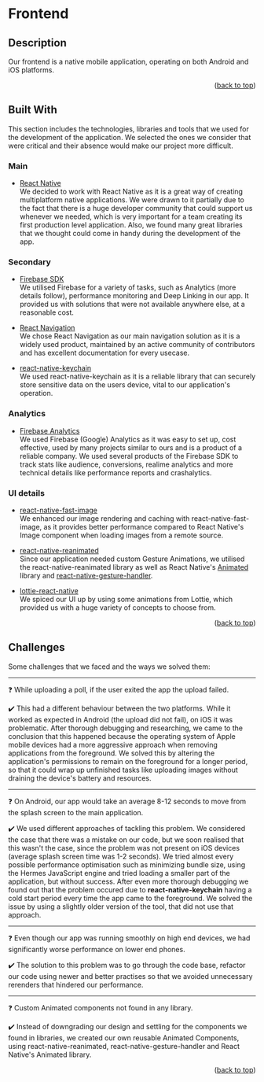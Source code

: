 <div id="top"></div>


<!-- ABOUT THE PROJECT -->
# Frontend

## Description

Our frontend is a native mobile application, operating on both Android and iOS platforms.

<p align="right">(<a href="#top">back to top</a>)</p>


## Built With

This section includes the technologies, libraries and tools that we used for the development of the application. We selected the ones we consider that were critical and their absence would make our project more difficult.

### Main

-   [React Native](https://reactnative.dev/)   
We decided to work with React Native as it is a great way of creating multiplatform native applications. We were drawn to it partially due to the fact that there is a huge developer community that could support us whenever we needed, which is very important for a team creating its first production level application. Also, we found many great libraries that we thought could come in handy during the development of the app.

### Secondary

-   [Firebase SDK](https://firebase.google.com/)   
We utilised Firebase for a variety of tasks, such as Analytics (more details follow), performance monitoring and Deep Linking in our app. It provided us with solutions that were not available anywhere else, at a reasonable cost.

-   [React Navigation](https://reactnavigation.org/)   
We chose React Navigation as our main navigation solution as it is a widely used product, maintained by an active community of contributors and has excellent documentation for every usecase.


-   [react-native-keychain](https://github.com/oblador/react-native-keychain)   
We used react-native-keychain as it is a reliable library that can securely store sensitive data on the users device, vital to our application's  operation.


### Analytics

-   [Firebase Analytics](https://firebase.google.com/docs/analytics)   
We used Firebase (Google) Analytics as it was easy to set up, cost effective, used by many projects similar to ours and is a product of a reliable company. We used several products of the Firebase SDK to track stats like audience, conversions, realime analytics and more technical details like performance reports and crashalytics.


### UI details 

-   [react-native-fast-image](https://github.com/DylanVann/react-native-fast-image)   
We enhanced our image rendering and caching with react-native-fast-image, as it provides better performance compared to React Native's Image component when loading images from a remote source.

-   [react-native-reanimated](https://docs.swmansion.com/react-native-reanimated/)   
Since our application needed custom Gesture Animations, we utilised the react-native-reanimated library as well as React Native's [Animated](https://reactnative.dev/docs/animated) library and [react-native-gesture-handler](https://github.com/software-mansion/react-native-gesture-handler).

-   [lottie-react-native](https://github.com/lottie-react-native/lottie-react-native)   
We spiced our UI up by using some animations from Lottie, which provided us with a huge variety of concepts to choose from.

<p align="right">(<a href="#top">back to top</a>)</p>

## Challenges
Some challenges that we faced and the ways we solved them:

---

:question: While uploading a poll, if the user exited the app the upload failed.

:heavy_check_mark: This had a different behaviour between the two platforms. While it worked as expected in Android (the upload did not fail), on iOS it was problematic. After thorough debugging and researching, we came to the conclusion that this happened because the operating system of Apple mobile devices had a more aggressive approach when removing applications from the foreground. We solved this by altering the application's permissions to remain on the foreground for a longer period, so that it could wrap up unfinished tasks like uploading images without draining the device's battery and resources.


---

:question: On Android, our app would take an average 8-12 seconds to move from the splash screen to the main application.

:heavy_check_mark: We used different approaches of tackling this problem. We considered the case that there was a mistake on our code, but we soon realised that this wasn't the case, since the problem was not present on iOS devices (average splash screen time was 1-2 seconds). We tried almost every possible performance optimisation such as minimizing bundle size, using the Hermes JavaScript engine and tried loading a smaller part of the application, but without success. After even more thorough debugging we found out that the problem occured due to **react-native-keychain** having a cold start period every time the app came to the foreground. We solved the issue by using a slightly older version of the tool, that did not use that approach.


---

:question: Even though our app was running smoothly on high end devices, we had significantly worse performance on lower end phones.

:heavy_check_mark: The solution to this problem was to go through the code base, refactor our code using newer and better practises so that we avoided unnecessary rerenders that hindered our performance. 


---

:question:  Custom Animated components not found in any library.

:heavy_check_mark: Instead of downgrading our design and settling for the components we found in libraries, we created our own reusable Animated Components, using react-native-reanimated, react-native-gesture-handler and React Native's Animated library.


<p align="right">(<a href="#top">back to top</a>)</p>
